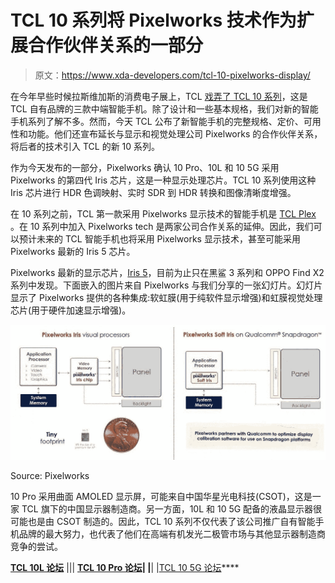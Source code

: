 # TCL 10 系列将 Pixelworks 技术作为扩展合作伙伴关系的一部分

> 原文：<https://www.xda-developers.com/tcl-10-pixelworks-display/>

在今年早些时候拉斯维加斯的消费电子展上，TCL [戏弄了 TCL 10 系列](https://www.xda-developers.com/tcl-10-5g-10l-and-10-pro-affordable-mid-range-smartphones/)，这是 TCL 自有品牌的三款中端智能手机。除了设计和一些基本规格，我们对新的智能手机系列了解不多。然而，今天 TCL 公布了新智能手机的完整规格、定价、可用性和功能。他们还宣布延长与显示和视觉处理公司 Pixelworks 的合作伙伴关系，将后者的技术引入 TCL 的新 10 系列。

作为今天发布的一部分，Pixelworks 确认 10 Pro、10L 和 10 5G 采用 Pixelworks 的第四代 Iris 芯片，这是一种显示处理芯片。TCL 10 系列使用这种 Iris 芯片进行 HDR 色调映射、实时 SDR 到 HDR 转换和图像清晰度增强。

在 10 系列之前，TCL 第一款采用 Pixelworks 显示技术的智能手机是 [TCL Plex](https://www.xda-developers.com/tcl-unveils-the-mid-range-plex-with-triple-cameras-new-alcatel-devices/) 。在 10 系列中加入 Pixelworks tech 是两家公司合作关系的延伸。因此，我们可以预计未来的 TCL 智能手机也将采用 Pixelworks 显示技术，甚至可能采用 Pixelworks 最新的 Iris 5 芯片。

Pixelworks 最新的显示芯片，[Iris 5](https://www.xda-developers.com/pixelworks-iris-5-visual-processor-android-display-experience-oppo-find-x2/)，目前为止只在黑鲨 3 系列和 OPPO Find X2 系列中发现。下面嵌入的图片来自 Pixelworks 与我们分享的一张幻灯片。幻灯片显示了 Pixelworks 提供的各种集成:软虹膜(用于纯软件显示增强)和虹膜视觉处理芯片(用于硬件加速显示增强)。

 <picture>![Pixelworks Iris 5 vs Soft Iris](img/a15ec928e5f7f07762553d19161bf0f6.png)</picture> 

Source: Pixelworks

10 Pro 采用曲面 AMOLED 显示屏，可能来自中国华星光电科技(CSOT)，这是一家 TCL 旗下的中国显示器制造商。另一方面，10L 和 10 5G 配备的液晶显示器很可能也是由 CSOT 制造的。因此，TCL 10 系列不仅代表了该公司推广自有智能手机品牌的最大努力，也代表了他们在高端有机发光二极管市场与其他显示器制造商竞争的尝试。

**[TCL 10L 论坛](https://forum.xda-developers.com/tcl-10l)** ||| **[TCL 10 Pro 论坛](https://forum.xda-developers.com/tcl-10-pro)| |**| |[TCL 10 5G 论坛](https://forum.xda-developers.com/tcl-10-5g)****